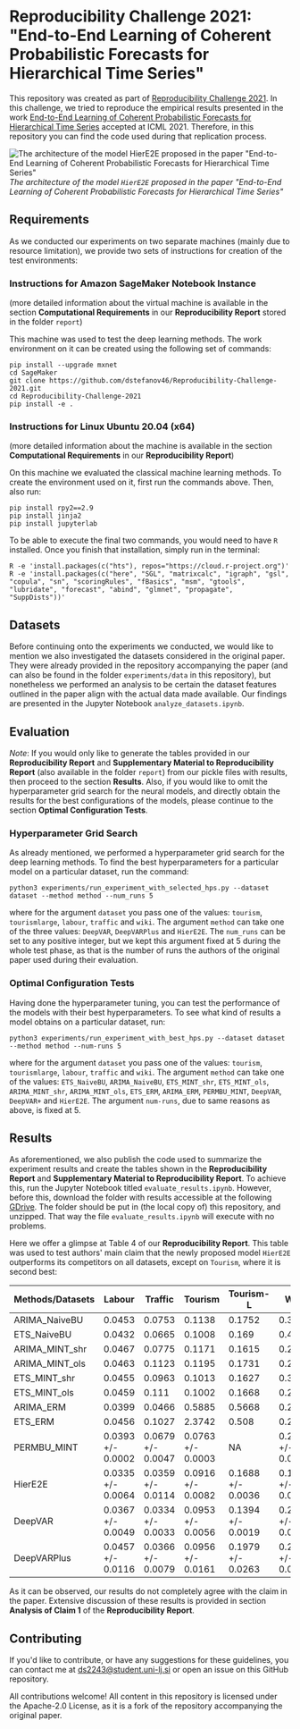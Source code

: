 # Reproducibility Challenge 2021: "End-to-End Learning of Coherent Probabilistic Forecasts for Hierarchical Time Series"


This repository was created as part of [Reproducibility Challenge 2021](https://paperswithcode.com/rc2021/). In this challenge, we tried to reproduce the 
empirical results presented in the work [End-to-End Learning of Coherent Probabilistic Forecasts for Hierarchical 
Time Series](https://proceedings.mlr.press/v139/rangapuram21a.html) accepted at ICML 2021. Therefore, in this repository you can find the code used during that replication 
process.

![The architecture of the model `HierE2E` proposed in the paper "End-to-End Learning of Coherent Probabilistic Forecasts for 
Hierarchical Time Series"](model_architecture.png)*The architecture of the model `HierE2E` proposed in the paper "End-to-End Learning of Coherent Probabilistic Forecasts for 
Hierarchical Time Series"*

## Requirements


As we conducted our experiments on two separate machines (mainly due to resource limitation), we provide two sets of 
instructions for creation of the test environments:

### Instructions for Amazon SageMaker Notebook Instance
(more detailed information about the virtual machine is available in the section **Computational Requirements** in our **Reproducibility Report** stored in the folder `report`)

This machine was used to test the deep learning methods. The work environment on it can be created 
using the following set of commands:

```
pip install --upgrade mxnet
cd SageMaker
git clone https://github.com/dstefanov46/Reproducibility-Challenge-2021.git
cd Reproducibility-Challenge-2021
pip install -e .
```

### Instructions for Linux Ubuntu 20.04 (x64)
(more detailed information about the machine is available in the section **Computational Requirements** in our **Reproducibility Report**)

On this machine we evaluated the classical machine learning methods. To create the environment used on it, first run 
the commands above. Then, also run:

```
pip install rpy2==2.9
pip install jinja2
pip install jupyterlab
```

To be able to execute the final two commands, you would need to have `R` installed. Once you finish that installation, 
simply run in the terminal:
```
R -e 'install.packages(c("hts"), repos="https://cloud.r-project.org")'
R -e 'install.packages(c("here", "SGL", "matrixcalc", "igraph", "gsl", "copula", "sn", "scoringRules", "fBasics", "msm", "gtools", "lubridate", "forecast", "abind", "glmnet", "propagate", "SuppDists"))'
```

## Datasets 


Before continuing onto the experiments we conducted, we would like to mention we also investigated the datasets considered 
in the original paper. They were already provided in the repository accompanying the paper (and can also be found in the folder `experiments/data` in this repository), but nonetheless we 
performed an analysis to be certain the dataset features outlined in the paper align with the actual data made
available. Our findings are presented in the Jupyter Notebook `analyze_datasets.ipynb`.



## Evaluation


*Note*: If you would only like to generate the tables provided in our **Reproducibility Report** and **Supplementary
Material to Reproducibility Report** (also available in the folder `report`) from our pickle files with results, then proceed to the section **Results**. Also, if you 
would like to omit the hyperparameter grid search for the neural models, and directly obtain the results for the best 
configurations of the models, please continue to the section **Optimal Configuration Tests**.

### Hyperparameter Grid Search 


As already mentioned, we performed a hyperparameter grid search for the deep learning methods. To find the best
hyperparameters for a particular model on a particular dataset, run the command:

```angular2html
python3 experiments/run_experiment_with_selected_hps.py --dataset dataset --method method --num_runs 5
```
where for the argument `dataset` you pass one of the values: `tourism`, `tourismlarge`, `labour`, `traffic` and `wiki`.
The argument `method` can take one of the three values: `DeepVAR`, `DeepVARPlus` and `HierE2E`. The `num_runs` can be 
set to any positive integer, but we kept this argument fixed at 5 during the whole test phase, as that is the number of
runs the authors of the original paper used during their evaluation.

### Optimal Configuration Tests
Having done the hyperparameter tuning, you can test the performance of the models with their best hyperparameters. To 
see what kind of results a model obtains on a particular dataset, run:

```angular2html
python3 experiments/run_experiment_with_best_hps.py --dataset dataset --method method --num-runs 5
```
where for the argument `dataset` you pass one of the values: `tourism`, `tourismlarge`, `labour`, `traffic` and `wiki`.
The argument `method` can take one of the values: `ETS_NaiveBU`, `ARIMA_NaiveBU`, `ETS_MINT_shr`, `ETS_MINT_ols`, 
`ARIMA_MINT_shr`, `ARIMA_MINT_ols`, `ETS_ERM`, `ARIMA_ERM`, `PERMBU_MINT`, `DeepVAR`, `DeepVAR+` and `HierE2E`. The 
argument `num-runs`, due to same reasons as above, is fixed at 5.

## Results


As aforementioned, we also publish the code used to summarize the experiment results and create the tables shown in the 
**Reproducibility Report** and **Supplementary Material to Reproducibility Report**. To achieve this, run the Jupyter Notebook titled `evaluate_results.ipynb`. However, 
before this, download the folder with results accessible at the following [GDrive](https://drive.google.com/drive/folders/1TICOt9KUshRglZs8GnDCpNLbjnjcC0Dv?usp=sharing). 
The folder should be put in (the local copy of) this repository, and unzipped. That way the file `evaluate_results.ipynb` will execute with no
problems. 

Here we offer a glimpse at Table 4 of our **Reproducibility Report**. This table was used to test authors' main claim that the newly proposed model `HierE2E` 
outperforms its competitors on all datasets, except on `Tourism`, where it is second best:

|Methods/Datasets | Labour | Traffic | Tourism |Tourism-L |Wiki |
|--------|--------|---------|---------|--------------------|--------------------|
|ARIMA\_NaiveBU   |   0.0453 |     0.0753 |     0.1138 |     0.1752 |     0.3776 |
|ETS\_NaiveBU    |     0.0432 |     0.0665 |     0.1008 |      0.169 |     0.4673 |
|ARIMA\_MINT\_shr |     0.0467 |     0.0775 |     0.1171 |     0.1615 |     0.2466 |
|ARIMA\_MINT\_ols |     0.0463 |     0.1123 |     0.1195 |     0.1731 |     0.2782 |
|ETS\_MINT\_shr   |     0.0455 |     0.0963 |     0.1013 |     0.1627 |     0.3622 |
|ETS\_MINT\_ols   |     0.0459 |      0.111 |     0.1002 |     0.1668 |     0.2702 |
|ARIMA\_ERM      |     0.0399 |     0.0466 |     0.5885 |     0.5668 |     0.2195 |
|ETS\_ERM        |     0.0456 |     0.1027 |     2.3742 |      0.508 |     0.2217 |
|PERMBU\_MINT    |  0.0393 +/- 0.0002 |  0.0679 +/- 0.0047 |  0.0763 +/- 0.0003 |                 NA |     0.279 +/- 0.02 |
|HierE2E        |  0.0335 +/- 0.0064 |  0.0359 +/- 0.0114 |  0.0916 +/- 0.0082 |  0.1688 +/- 0.0036 |  0.1629 +/- 0.0056 |
|DeepVAR        |  0.0367 +/- 0.0049 |  0.0334 +/- 0.0033 |  0.0953 +/- 0.0056 |  0.1394 +/- 0.0019 |  0.2081 +/- 0.0059 |
|DeepVARPlus    |  0.0457 +/- 0.0116 |  0.0366 +/- 0.0079 |  0.0956 +/- 0.0161 |  0.1979 +/- 0.0263 |   0.2053 +/- 0.013 |

As it can be observed, our results do not completely agree with the claim in the paper. Extensive discussion of these 
results is provided in section **Analysis of Claim 1** of the **Reproducibility Report**.

## Contributing 


If you'd like to contribute, or have any suggestions for these guidelines, you can contact me at 
[ds2243@student.uni-lj.si](https://accounts.google.com/ServiceLogin/signinchooser?service=mail&passive=1209600&osid=1&continue=https%3A%2F%2Fmail.google.com%2Fmail%2Fu%2F0%2F&followup=https%3A%2F%2Fmail.google.com%2Fmail%2Fu%2F0%2F&emr=1&flowName=GlifWebSignIn&flowEntry=ServiceLogin) or open an issue on this GitHub repository.

All contributions welcome! All content in this repository is licensed under the Apache-2.0 License, as it is a fork of 
the repository accompanying the original paper.
